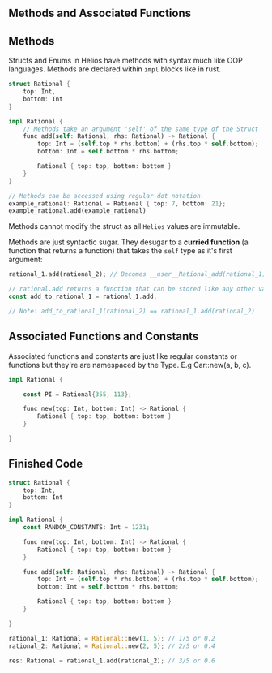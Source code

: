 ## Methods and Associated Functions

## Methods

Structs and Enums in Helios have methods with syntax much like OOP languages. Methods are declared within `impl` blocks like in rust.

```rust
struct Rational {
    top: Int,
    bottom: Int
}

impl Rational {
    // Methods take an argument 'self' of the same type of the Struct
    func add(self: Rational, rhs: Rational) -> Rational {
        top: Int = (self.top * rhs.bottom) + (rhs.top * self.bottom);
        bottom: Int = self.bottom * rhs.bottom;

        Rational { top: top, bottom: bottom }
    }
}

// Methods can be accessed using regular dot notation.
example_rational: Rational = Rational { top: 7, bottom: 21};
example_rational.add(example_rational)
```

Methods cannot modify the struct as all `Helios` values are immutable.

Methods are just syntactic sugar.
They desugar to a **curried function** (a function that returns a function) that takes the `self` type as it's first argument:

```rust
rational_1.add(rational_2); // Becomes __user__Rational_add(rational_1)(rational_2)

// rational.add returns a function that can be stored like any other value or used immediately.
const add_to_rational_1 = rational_1.add;

// Note: add_to_rational_1(rational_2) == rational_1.add(rational_2)
```

## Associated Functions and Constants

Associated functions and constants are just like regular constants or functions but they're are namespaced by the Type. E.g Car::new(a, b, c).

```rust
impl Rational {

    const PI = Rational{355, 113};

    func new(top: Int, bottom: Int) -> Rational {
        Rational { top: top, bottom: bottom }
    }

}
```

## Finished Code

```rust
struct Rational {
    top: Int,
    bottom: Int
}

impl Rational {
    const RANDOM_CONSTANTS: Int = 1231;

    func new(top: Int, bottom: Int) -> Rational {
        Rational { top: top, bottom: bottom }
    }

    func add(self: Rational, rhs: Rational) -> Rational {
        top: Int = (self.top * rhs.bottom) + (rhs.top * self.bottom);
        bottom: Int = self.bottom * rhs.bottom;

        Rational { top: top, bottom: bottom }
    }

}

rational_1: Rational = Rational::new(1, 5); // 1/5 or 0.2
rational_2: Rational = Rational::new(2, 5); // 2/5 or 0.4

res: Rational = rational_1.add(rational_2); // 3/5 or 0.6
```

